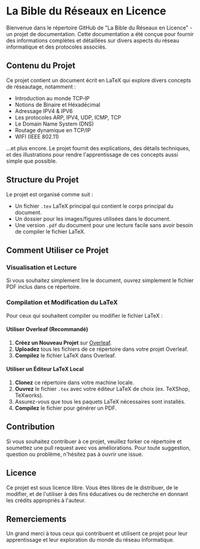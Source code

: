 # La Bible du Réseaux en Licence

Bienvenue dans le répertoire GitHub de "La Bible du Réseaux en Licence" - un projet de documentation. Cette documentation a été conçue pour fournir des informations complètes et détaillées sur divers aspects du réseau informatique et des protocoles associés.

## Contenu du Projet

Ce projet contient un document écrit en LaTeX qui explore divers concepts de réseautage, notamment :
- Introduction au monde TCP‐IP
- Notions de Binaire et Héxadécimal
- Adressage IPV4 & IPV6
- Les protocoles ARP, IPV4, UDP, ICMP, TCP
- Le Domain Name System (DNS)
- Routage dynamique en TCP/IP
- WIFI (IEEE 802.11)

...et plus encore. Le projet fournit des explications, des détails techniques, et des illustrations pour rendre l'apprentissage de ces concepts aussi simple que possible.

## Structure du Projet

Le projet est organisé comme suit :
- Un fichier `.tex` LaTeX principal qui contient le corps principal du document.
- Un dossier pour les images/figures utilisées dans le document.
- Une version `.pdf` du document pour une lecture facile sans avoir besoin de compiler le fichier LaTeX.

## Comment Utiliser ce Projet

### Visualisation et Lecture
Si vous souhaitez simplement lire le document, ouvrez simplement le fichier PDF inclus dans ce répertoire.

### Compilation et Modification du LaTeX
Pour ceux qui souhaitent compiler ou modifier le fichier LaTeX :

#### Utiliser Overleaf (Recommandé)
1. **Créez un Nouveau Projet** sur [Overleaf](https://www.overleaf.com/project).
2. **Uploadez** tous les fichiers de ce répertoire dans votre projet Overleaf.
3. **Compilez** le fichier LaTeX dans Overleaf.

#### Utiliser un Éditeur LaTeX Local
1. **Clonez** ce répertoire dans votre machine locale.
2. **Ouvrez** le fichier `.tex` avec votre éditeur LaTeX de choix (ex. TeXShop, TeXworks).
3. Assurez-vous que tous les paquets LaTeX nécessaires sont installés.
4. **Compilez** le fichier pour générer un PDF.

## Contribution
Si vous souhaitez contribuer à ce projet, veuillez forker ce répertoire et soumettez une pull request avec vos améliorations. Pour toute suggestion, question ou problème, n'hésitez pas à ouvrir une issue.

## Licence
Ce projet est sous licence libre. Vous êtes libres de le distribuer, de le modifier, et de l'utiliser à des fins éducatives ou de recherche en donnant les crédits appropriés à l'auteur.

## Remerciements
Un grand merci à tous ceux qui contribuent et utilisent ce projet pour leur apprentissage et leur exploration du monde du réseau informatique.
